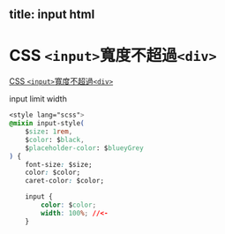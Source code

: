 title: input html
---

# CSS `<input>`寬度不超過`<div>`

[CSS `<input>`寬度不超過`<div>`](https://matthung0807.blogspot.com/2017/11/css.html)  

input limit width  
```css
<style lang="scss">
@mixin input-style(
    $size: 1rem,
    $color: $black,
    $placeholder-color: $blueyGrey
) {
    font-size: $size;
    color: $color;
    caret-color: $color;

    input {
        color: $color;
        width: 100%; //<-
    }
```